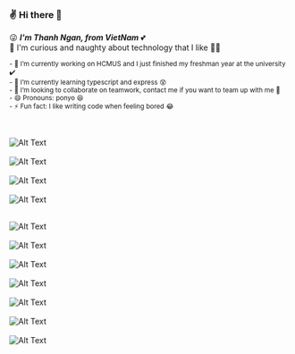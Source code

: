 ### :v: Hi there 👋
:stuck_out_tongue_winking_eye: **_I'm Thanh Ngan, from VietNam_** :two_hearts: <br>
:star2: I'm curious and naughty about technology that I like :face_with_spiral_eyes:

<sub>- 🔭 I’m currently working on HCMUS and I just finished my freshman year at the university :heavy_check_mark: <br>
		- 🌱 I’m currently learning typescript and express :dizzy_face: <br>
		- 👯 I’m looking to collaborate on teamwork, contact me if you want to team up with me :tada: <br>
		- 😄 Pronouns: ponyo :laughing: <br>
		- ⚡ Fun fact: I like writing code when feeling bored :joy: 
</sub>

<br>

![Alt Text](https://media0.giphy.com/media/1kkxWqT5nvLXupUTwK/giphy.gif) <br> <br>
![Alt Text](https://media0.giphy.com/media/mCRJDo24UvJMA/200.gif) <br> <br>
![Alt Text](https://c.tenor.com/bCfpwMjfAi0AAAAC/cat-typing.gif) <br> <br>
![Alt Text](https://c.tenor.com/tHGomflMSuIAAAAd/cat-computer.gif) <br> <br>

![Alt Text](https://thumbs.gfycat.com/CraftyDecimalAurochs-size_restricted.gif) <br> <br>
![Alt Text](https://images.squarespace-cdn.com/content/v1/5b23e822f79392038cbd486c/1538779979551-1KM2ZC1T4O200M7O1KEA/4178f2b99800d062d5305903b263fba6.gif) <br> <br>
![Alt Text](https://aestheism.files.wordpress.com/2013/11/ponyo.gif) <br> <br>
![Alt Text](https://giffiles.alphacoders.com/232/2325.gif) <br> <br>
![Alt Text](https://i.pinimg.com/originals/f8/a5/fa/f8a5fa42fff23206014beeb079e9e58a.gif) <br> <br>
![Alt Text](https://thumbs.gfycat.com/LittleLightBaboon-size_restricted.gif) <br> <br>
![Alt Text](https://pa1.narvii.com/6533/beeeec6ec4e85a1a9a1ca46a0717bcf208007f55_hq.gif) <br> <br> <br>


